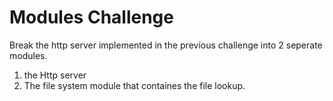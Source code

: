 # Modules Challenge

Break the http server implemented in the previous challenge into 2 seperate modules.

1. the Http server
2. The file system module that containes the file lookup.
